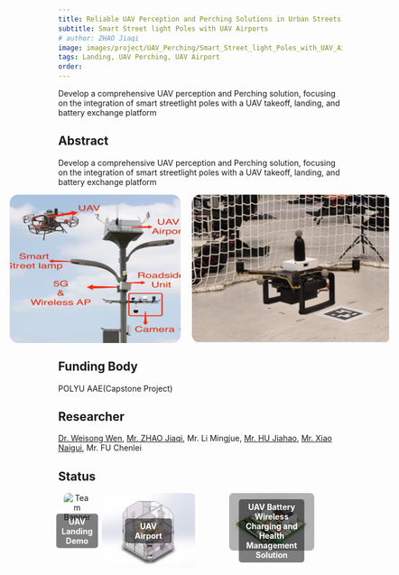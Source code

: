 ```yaml
---
title: Reliable UAV Perception and Perching Solutions in Urban Streets
subtitle: Smart Street light Poles with UAV Airports
# author: ZHAO Jiaqi
image: images/project/UAV_Perching/Smart_Street_light_Poles_with_UAV_Airports.png
tags: Landing, UAV Perching, UAV Airport
order: 
---
```


Develop a comprehensive UAV perception and Perching solution, focusing on the integration of smart streetlight poles with a UAV takeoff, landing, and battery exchange platform

## Abstract

Develop a comprehensive UAV perception and Perching solution, focusing on the integration of smart streetlight poles with a UAV takeoff, landing, and battery exchange platform
<div style="display: flex; justify-content: center; margin-bottom: 20px;">
  <img src="https://github.com/PolyU-TASLAB/polyu-taslab.github.io/raw/main/images/project/UAV_Perching/Smart_Street_light_Poles_with_UAV_Airports.png" alt="Team Banner" 
       style="width: 60%; height: auto; object-fit: cover; max-width: 500px; margin: 0 10px; border-radius: 15px;">
  <img src="https://github.com/PolyU-TASLAB/polyu-taslab.github.io/raw/main/images/project/UAV_Perching/Perching_UAV_Flight.jpg" alt="Perching UAV Flight" 
       style="width: 70%; height: auto; object-fit: cover; max-width: 500px; margin: 0 10px; border-radius: 15px;">
</div>

## Funding Body

POLYU AAE(Capstone Project) 

## Researcher

[Dr. Weisong Wen](https://polyu-taslab.github.io/members/Wen_Weisong.html), [Mr. ZHAO Jiaqi](https://polyu-taslab.github.io/members/ZHAO_Jiaqi.html), Mr. Li Mingjue, [Mr. HU Jiahao](https://polyu-taslab.github.io/members/hujiahao.html), [Mr. Xiao Naigui](https://polyu-taslab.github.io/members/Xiao_Naigui.html), Mr. FU Chenlei
## Status
<div style="display: flex; justify-content: center; margin-bottom: 20px;">
  <div style="position: relative; text-align: center; margin: 0 10px;">
    <p style="position: absolute; top: 50%; left: 50%; transform: translate(-50%, -50%); margin: 0; color: white; font-weight: bold; background-color: rgba(0, 0, 0, 0.5); padding: 5px 10px; border-radius: 5px;">UAV Landing Demo</p>
    <img src="https://github.com/PolyU-TASLAB/polyu-taslab.github.io/raw/main/images/project/UAV_Perching/compressed_landing_successful.gif" alt="Team Banner" 
         style="width: 65%; height: auto; object-fit: cover; max-width: 600px; border-radius: 8px;">
  </div>
  <div style="position: relative; text-align: center; margin: 0 10px;">
    <p style="position: absolute; top: 50%; left: 50%; transform: translate(-50%, -50%); margin: 0; color: white; font-weight: bold; background-color: rgba(0, 0, 0, 0.5); padding: 5px 10px; border-radius: 5px;">UAV Airport</p>
    <img src="https://github.com/PolyU-TASLAB/polyu-taslab.github.io/raw/main/images/project/UAV_Perching/UAV_Airport.png" alt="Team Banner" 
         style="width: 100%; height: auto; object-fit: cover; max-width: 600px; border-radius: 8px;">
  </div>
  <div style="position: relative; text-align: center; margin: 0 10px;">
    <p style="position: absolute; top: 50%; left: 50%; transform: translate(-50%, -50%); margin: 0; color: white; font-weight: bold; background-color: rgba(0, 0, 0, 0.5); padding: 5px 10px; border-radius: 5px;">UAV Battery Wireless Charging and Health Management Solution</p>
    <img src="https://github.com/PolyU-TASLAB/polyu-taslab.github.io/raw/main/images/project/UAV_Perching/Power_Distribution_Board.png" alt="Team Banner" 
         style="width: 65%; height: auto; object-fit: cover; max-width: 600px; border-radius: 8px;">
  </div>
</div>

